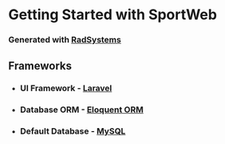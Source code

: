 # Getting Started with SportWeb

### Generated with [RadSystems](https://radsystems.io)

## Frameworks

- ### UI Framework - [Laravel](https://laravel.com)

- ### Database ORM - [Eloquent ORM](https://laravel.com/docs/5.0/eloquent)
- ### Default Database - [MySQL](https://www.mysql.com/)
